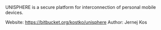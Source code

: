 UNISPHERE is a secure platform for interconnection of personal mobile devices.

Website: https://bitbucket.org/kostko/unisphere
Author: Jernej Kos


